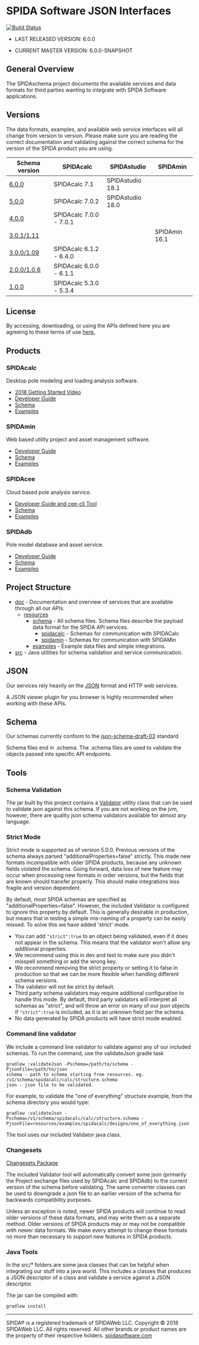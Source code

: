 SPIDA Software JSON Interfaces
==============================

[![Build Status](https://travis-ci.org/spidasoftware/schema.svg?branch=master)](http://travis-ci.org/spidasoftware/schema)

* LAST RELEASED VERSION: 6.0.0

* CURRENT MASTER VERSION: 6.0.0-SNAPSHOT

General Overview
--------------------------------
The SPIDAschema project documents the available services and data formats for third parties wanting to integrate with SPIDA Software applications.

Versions
-------
The data formats, examples, and available web service interfaces will all change from version to version. Please make sure you are reading the correct documentation and validating against the correct schema for the version of the SPIDA product you are using.

| Schema version                                                            | SPIDAcalc               | SPIDAstudio      | SPIDAmin      |
|---------------------------------------------------------------------------|-------------------------|------------------|---------------|
| [6.0.0](https://github.com/spidasoftware/schema/releases/tag/v6.0.0)      | SPIDAcalc 7.1           | SPIDAstudio 18.1 |               |
| [5.0.0](https://github.com/spidasoftware/schema/releases/tag/v5.0.0)      | SPIDAcalc 7.0.2         | SPIDAstudio 18.0 |               |
| [4.0.0](https://github.com/spidasoftware/schema/releases/tag/v4.0.0)      | SPIDAcalc 7.0.0 - 7.0.1 |                  |               |
| [3.0.1/1.11](https://github.com/spidasoftware/schema/releases/tag/1.11)   |                         |                  | SPIDAmin 16.1 |
| [3.0.0/1.09](https://github.com/spidasoftware/schema/releases/tag/v1.09)  | SPIDAcalc 6.1.2 - 6.4.0 |                  |               |
| [2.0.0/1.0.6](https://github.com/spidasoftware/schema/releases/tag/1.0.6) | SPIDAcalc 6.0.0 - 6.1.1 |                  |               |
| [1.0.0](https://github.com/spidasoftware/schema/releases/tag/1.0.0)       | SPIDAcalc 5.3.0 - 5.3.4 |                  |               |

License
-------
By accessing, downloading, or using the APIs defined here you are agreeing to these terms of use [here.](https://github.com/spidasoftware/schema/raw/master/SPIDAWeb%20API%20Terms%20of%20Service%20(Updated%204%20October%202017).pdf)

Products
----------

### SPIDAcalc
Desktop pole modeling and loading analysis software.
- [2018 Getting Started Video](https://youtu.be/xh1BTeFA19c)
- [Developer Guide](doc/calc.md)
- [Schema](resources/schema/spidacalc)
- [Examples](resources/examples/spidacalc)

### SPIDAmin
Web based utility project and asset management software.
- [Developer Guide](doc)
- [Schema](resources/schema/spidamin)
- [Examples](resources/examples/spidamin)

### SPIDAcee
Cloud based pole analysis service.
- [Developer Guide and cee-cli Tool](https://github.com/spidasoftware/cee-cli)
- [Schema](resources/schema/spidacalc/cee)
- [Examples](resources/examples/spidacalc/cee)

### SPIDAdb
Pole model database and asset service.
- [Developer Guide](doc/apis/spidadbAPI.md)
- [Schema](resources/schema/spidamin/spidadb)
- [Examples](resources/examples/spidamin/spidadb)

Project Structure
--------------------
- [doc](doc) - Documentation and overview of services that are available through all our APIs.
  - [resources](resources)
    - [schema](resources/schema) - All schema files. Schema files describe the payload data format for the SPIDA API services.
      - [spidacalc](resources/schema/spidacalc) - Schemas for communication with SPIDACalc
      - [spidamin](resources/schema/spidamin) - Schemas for communication with SPIDAMin
    - [examples](resources/examples) - Example data files and simple integrations.
- [src](src) - Java utilities for schema validation and service communication.

JSON
--------
Our services rely heavily on the [JSON](https://en.wikipedia.org/wiki/JSON) format and HTTP web services.

A JSON viewer plugin for you browser is highly recommended when working with these APIs.

Schema
--------
Our schemas currently conform to the [json-schema-draft-03](https://tools.ietf.org/html/draft-zyp-json-schema-03) standard

Schema files end in .schema. The .schema files are used to validate the objects passed into specific API endpoints.

Tools
-----
### Schema Validation
The jar built by this project contains a [Validator](src/main/groovy/com/spidasoftware/schema/validation/Validator.groovy) utility class that can be used to validate json against this schema. If you are not working on the jvm, however, there are quality json schema validators available for almost any language.

### Strict Mode
Strict mode is supported as of version 5.0.0. Previous versions of the schema always parsed "additionalProperties=false" strictly. This made new formats incompatible with older SPIDA products, because any unknown fields violated the schema. Going forward, data loss of new feature may occur when processing new formats in order versions, but the fields that are known should transfer properly. This should make integrations less fragile and version dependent.

By default, most SPIDA schemas are specified as "additionalProperties=false". However, the included Validator is configured to ignore this property by default. This is generally desirable in production, but means that in testing a simple mis-naming of a property can be easily missed. To solve this we have added 'strict' mode.

- You can add `"strict":true` to an object being validated, even if it does not appear in the schema.  This means that the validator won't allow any additional properties. 
- We recommend using this in dev and test to make sure you didn't misspell something or add the wrong key.
- We recommend removing the strict property or setting it to false in production so that we can be more flexible when handling different schema versions.
- The validator will not be strict by default.
- Third party schema validators may require additional configuration to handle this mode. By default, third party validators will interpret all schemas as "strict", and will throw an error on many of our json objects if `"strict":true` is included, as it is an unknown field per the schema.
- No data generated by SPIDA products will have strict mode enabled.

### Command line validator
We include a command line validator to validate against any of our included schemas. To run the command, use the validateJson gradle task

    gradlew :validateJson -Pschema=/path/to/schema -PjsonFile=/path/to/json
    schema - path to schema starting from resources. eg. /v1/schema/spidacalc/calc/structure.schema
    json - json file to be validated.

For example, to validate the "one of everything" structure example, from the schema directory you would type:

    gradlew :validateJson -Pschema=/v1/schema/spidacalc/calc/structure.schema -PjsonFile=resources/examples/spidacalc/designs/one_of_everything.json

The tool uses our included Validator java class.

### Changesets
[Changesets Package](src/main/groovy/com/spidasoftware/schema/conversion/changeset)

The included Validator tool will automatically convert some json  (primarily the Project exchange files used by SPIDAcalc and SPIDAdb) to the current version of the schema before validating. The same converter classes can be used to downgrade a json file to an earlier version of the schema for backwards compatibility purposes.

Unless an exception is noted, newer SPIDA products will continue to read older versions of these data formats, and may write them as a separate method. Older versions of SPIDA products may or may not be compatible with newer data formats. We make every attempt to change these formats no more than necessary to support new features in SPIDA products.

### Java Tools

In the src/* folders are some java classes that can be helpful when integrating our stuff into a java world.  This includes a classes that produces a JSON descriptor of a class and validate a service against a JSON descriptor.

The jar can be compiled with:

    gradlew install

***

SPIDA® is a registered trademark of SPIDAWeb LLC. Copyright © 2018 SPIDAWeb LLC. All rights reserved. All other brands or product names are the property of their respective holders.
[spidasoftware.com](http://www.spidasoftware.com/)
